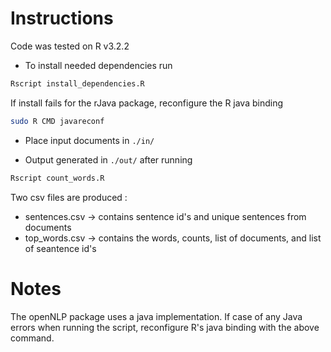 Instructions
============

Code was tested on R v3.2.2

* To install needed dependencies run 
```bash
Rscript install_dependencies.R
```
If install fails for the rJava package, reconfigure the R java binding
```bash
sudo R CMD javareconf
```

* Place input documents in `./in/` 

* Output generated in `./out/` after running 
```bash
Rscript count_words.R
```
Two csv files are produced :
- sentences.csv -> contains sentence id's and unique sentences from documents 
- top_words.csv -> contains the words, counts, list of documents, and list of seantence id's

Notes
=====
The openNLP package uses a java implementation. 
If case of any Java errors when running the script, reconfigure R's java binding with the above command.

